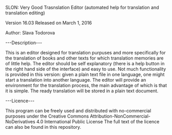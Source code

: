 SLON: Very Good Trasnslation Editor
(automated help for translation and translation editing)

Version 16.03
Released on March 1, 2016

Author: Slava Todorova

---Description---

This is an editor designed for translation purpuses and more specifically for the translation of books and other texts for which translation memories are of little help.
The editor should be self explanatory (there is a help button in the right hand side of the interface) and easy to use.
Not much functionality is provided in this version: given a plain text file in one language, one might start a translation into another language. The editor will provide an environment for the translation process, the main advantage of which is that it is simple. The ready translation will be stored in a plain text document.

---Licence---

This program can be freely used and distributed with no-commercial purposes under the Creative Commons Attribution-NonCommercial-NoDerivatives 4.0 International Public License
The full text of the licence can also be found in this repository.

